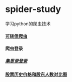 # spider-study
学习python的爬虫技术

#### [可转债爬虫](/CB_spider/CB_spider.md )

#### 爬虫登录
##### [集思录登录](/Python_Login/jisilu_login.md )

#### [股票历史价格和股东人数对比图](/stock_gdcount_history/README.md )
